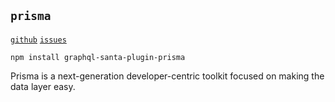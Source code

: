 ## `prisma`

[`github`](https://github.com/prisma-labs/graphql-santa-plugin-prisma) [`issues`](https://github.com/prisma-labs/graphql-santa-plugin-prisma/issues)

```
npm install graphql-santa-plugin-prisma
```

Prisma is a next-generation developer-centric toolkit focused on making the data layer easy.
